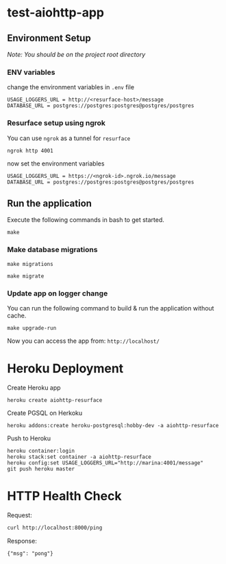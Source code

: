 # test-aiohttp-app

## Environment Setup

_Note: You should be on the project root directory_

### ENV variables

change the environment variables in `.env` file

```
USAGE_LOGGERS_URL = http://<resurface-host>/message
DATABASE_URL = postgres://postgres:postgres@postgres/postgres
```

### Resurface setup using ngrok

You can use `ngrok` as a tunnel for `resurface`

```bash
ngrok http 4001
```

now set the environment variables

```
USAGE_LOGGERS_URL = https://<ngrok-id>.ngrok.io/message
DATABASE_URL = postgres://postgres:postgres@postgres/postgres
```

## Run the application

Execute the following commands in bash to get started.

```
make
```

### Make database migrations

```
make migrations

make migrate
```

### Update app on logger change

You can run the following command to build & run the application without cache.

```
make upgrade-run
```

Now you can access the app from: `http://localhost/`

# Heroku Deployment

Create Heroku app

```
heroku create aiohttp-resurface
```

Create PGSQL on Herkoku

```
heroku addons:create heroku-postgresql:hobby-dev -a aiohttp-resurface
```

Push to Heroku

```
heroku container:login
heroku stack:set container -a aiohttp-resurface
heroku config:set USAGE_LOGGERS_URL="http://marina:4001/message"
git push heroku master
```

# HTTP Health Check

Request:

```bash
curl http://localhost:8000/ping
```

Response:

```
{"msg": "pong"}
```
